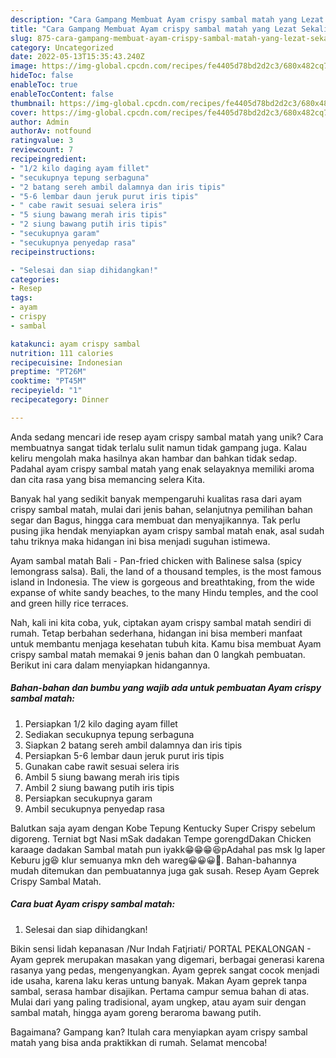 ```yaml
---
description: "Cara Gampang Membuat Ayam crispy sambal matah yang Lezat Sekali"
title: "Cara Gampang Membuat Ayam crispy sambal matah yang Lezat Sekali"
slug: 875-cara-gampang-membuat-ayam-crispy-sambal-matah-yang-lezat-sekali
category: Uncategorized
date: 2022-05-13T15:35:43.240Z
image: https://img-global.cpcdn.com/recipes/fe4405d78bd2d2c3/680x482cq70/ayam-crispy-sambal-matah-foto-resep-utama.jpg
hideToc: false
enableToc: true
enableTocContent: false
thumbnail: https://img-global.cpcdn.com/recipes/fe4405d78bd2d2c3/680x482cq70/ayam-crispy-sambal-matah-foto-resep-utama.jpg
cover: https://img-global.cpcdn.com/recipes/fe4405d78bd2d2c3/680x482cq70/ayam-crispy-sambal-matah-foto-resep-utama.jpg
author: Admin
authorAv: notfound
ratingvalue: 3
reviewcount: 7
recipeingredient:
- "1/2 kilo daging ayam fillet"
- "secukupnya tepung serbaguna"
- "2 batang sereh ambil dalamnya dan iris tipis"
- "5-6 lembar daun jeruk purut iris tipis"
- " cabe rawit sesuai selera iris"
- "5 siung bawang merah iris tipis"
- "2 siung bawang putih iris tipis"
- "secukupnya garam"
- "secukupnya penyedap rasa"
recipeinstructions:

- "Selesai dan siap dihidangkan!"
categories:
- Resep
tags:
- ayam
- crispy
- sambal

katakunci: ayam crispy sambal 
nutrition: 111 calories
recipecuisine: Indonesian
preptime: "PT26M"
cooktime: "PT45M"
recipeyield: "1"
recipecategory: Dinner

---
```





Anda sedang mencari ide resep ayam crispy sambal matah yang unik? Cara membuatnya sangat tidak terlalu sulit namun tidak gampang juga. Kalau keliru mengolah maka hasilnya akan hambar dan bahkan tidak sedap. Padahal ayam crispy sambal matah yang enak selayaknya memiliki aroma dan cita rasa yang bisa memancing selera Kita.





Banyak hal yang sedikit banyak mempengaruhi kualitas rasa dari ayam crispy sambal matah, mulai dari jenis bahan, selanjutnya pemilihan bahan segar dan Bagus, hingga cara membuat dan menyajikannya. Tak perlu pusing jika hendak menyiapkan ayam crispy sambal matah enak,      asal sudah tahu triknya maka hidangan ini bisa menjadi suguhan istimewa.














Ayam sambal matah Bali - Pan-fried chicken with Balinese salsa (spicy lemongrass salsa). Bali, the land of a thousand temples, is the most famous island in Indonesia. The view is gorgeous and breathtaking, from the wide expanse of white sandy beaches, to the many Hindu temples, and the cool and green hilly rice terraces.






Nah, kali ini kita coba, yuk, ciptakan ayam crispy sambal matah sendiri di rumah. Tetap berbahan sederhana, hidangan ini bisa memberi manfaat untuk membantu menjaga kesehatan tubuh kita. Kamu bisa membuat Ayam crispy sambal matah memakai 9 jenis bahan dan 0 langkah pembuatan. Berikut ini cara dalam menyiapkan hidangannya.

<!--inarticleads1-->

##### Bahan-bahan dan bumbu yang wajib ada untuk pembuatan Ayam crispy sambal matah:

1. Persiapkan 1/2 kilo daging ayam fillet
1. Sediakan secukupnya tepung serbaguna
1. Siapkan 2 batang sereh ambil dalamnya dan iris tipis
1. Persiapkan 5-6 lembar daun jeruk purut iris tipis
1. Gunakan  cabe rawit sesuai selera iris
1. Ambil 5 siung bawang merah iris tipis
1. Ambil 2 siung bawang putih iris tipis
1. Persiapkan secukupnya garam
1. Ambil secukupnya penyedap rasa


Balutkan saja ayam dengan Kobe Tepung Kentucky Super Crispy sebelum digoreng. Terniat bgt Nasi mSak dadakan Tempe gorengdDakan Chicken karaage dadakan Sambal matah pun iyakk😁😁😁😆pAdahal pas msk lg laper Keburu jg😆 klur semuanya mkn deh wareg😀😀😀🤤. Bahan-bahannya mudah ditemukan dan pembuatannya juga gak susah. Resep Ayam Geprek Crispy Sambal Matah. 

<!--inarticleads2-->

##### Cara buat Ayam crispy sambal matah:


1. Selesai dan siap dihidangkan!

Bikin sensi lidah kepanasan /Nur Indah Fatjriati/ PORTAL PEKALONGAN - Ayam geprek merupakan masakan yang digemari, berbagai generasi karena rasanya yang pedas, mengenyangkan. Ayam geprek sangat cocok menjadi ide usaha, karena laku keras untung banyak. Makan Ayam geprek tanpa sambal, serasa hambar disajikan. Pertama campur semua bahan di atas. Mulai dari yang paling tradisional, ayam ungkep, atau ayam suir dengan sambal matah, hingga ayam goreng beraroma bawang putih. 

Bagaimana? Gampang kan? Itulah cara menyiapkan ayam crispy sambal matah yang bisa anda praktikkan di rumah. Selamat mencoba!
